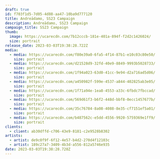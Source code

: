 ```yaml
---
draft: true
id: f703f1d5-7d05-4d88-aa47-10ba9d777120
title: Andreādamo, SS23 Campaign
description: Andreādamo, SS23 Campaign
campaign_title: SS23 Campaign
thumb:
  image: https://ucarecdn.com/7b12cccb-181e-401a-894f-f2d2c1426024/
  size: portrait
release_date: 2023-03-03T19:38:28.722Z
media:
  - media: https://ucarecdn.com/f80e39a0-6fa5-4f14-87b1-e10c03c80e50/
    size: portrait
  - media: https://ucarecdn.com/d21528d9-32fd-40e9-8849-9993b5028733/
    size: portrait
  - media: https://ucarecdn.com/1f94a023-63d0-41cc-9e94-d2a716ad5d06/
    size: portrait
  - media: https://ucarecdn.com/a450982f-599e-4537-a844-402825ab3e05/
    size: portrait
  - media: https://ucarecdn.com/1f71a94e-1ea8-4553-a33c-6fbdc7fbccad/
    size: portrait
  - media: https://ucarecdn.com/569d61f3-b6f2-448d-bbf8-0ecc1457677b/
    size: portrait
  - media: https://ucarecdn.com/35c76784-8a08-4088-8e35-cf7151ef5a01/
    size: portrait
  - media: https://ucarecdn.com/b487562c-e5dd-4556-9920-5759369e1ff9/
    size: portrait
clients:
  - client: ab30dffd-c706-43e9-8181-c2e9528b8302
artists:
  - artist: de9c0f9f-6f12-4e57-b4d2-270d4f12103c
  - artist: 189c27a7-3409-4b3d-a556-812a5746e935
date: 2023-03-03T19:38:28.728Z
---
```

